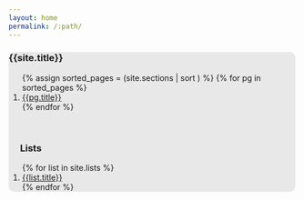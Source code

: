 ```yaml
---
layout: home
permalink: /:path/
---
```


<div style="background-color: #E8E8E8; border-radius:10px;">
<h3 class="headline">{{site.title}}</h3>
<ol>
{% assign sorted_pages = (site.sections | sort ) %}
{% for pg in sorted_pages %}
<LI class="sections"><a class="subsection" href="{{pg.url | prepend: site.baseurl}}">{{pg.title}}</a></LI>
{% endfor %}
</ol>
<br>
<h3 style="margin-left:20px;">Lists</h3>
<ol class="lists">
{% for list in site.lists %}
<li class="lists"><a class="subsection" href="{{list.url | prepend: site.baseurl}}">{{list.title}}</a></li>
{% endfor %}
</ol>
</div>


<!--
[Notes](./Notes.html)

[Tutorials](./Tutorials.html)

[Books](./Books.html)

[Chronicling America Tutorials](./ChronAmericaTutorials.html)

[Environment](./Env.html)

[Link Dump](./LinkDump.html)

[Presentation ToC](./Presentation-TableOfContent.html)

[Primary Sources](./PrimarySources.html)

[ToDo](./ToDo.html)

[To Sort](./ToSort.html) -->
